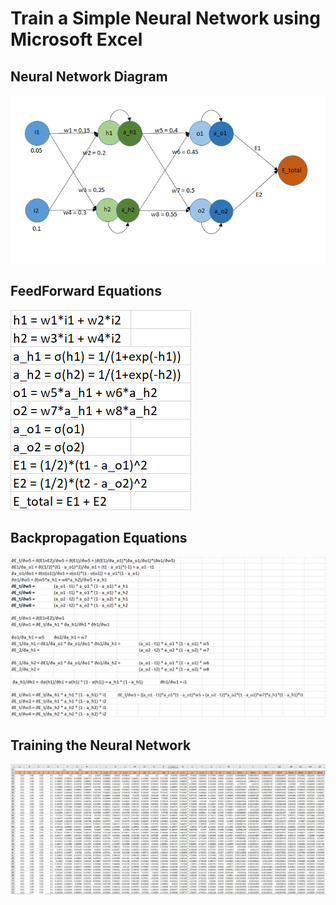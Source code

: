 # Train a Simple Neural Network using Microsoft Excel

## Neural Network Diagram

![](https://github.com/nrajmalwar/END2.0/blob/main/Session_02/static/NN_diagram.png)

## FeedForward Equations

![](https://github.com/nrajmalwar/END2.0/blob/main/Session_02/static/FF_equations.png)

## Backpropagation Equations

![](https://github.com/nrajmalwar/END2.0/blob/main/Session_02/static/BP_equations.png)

## Training the Neural Network

![](https://github.com/nrajmalwar/END2.0/blob/main/Session_02/static/Backprop_2.JPG)
